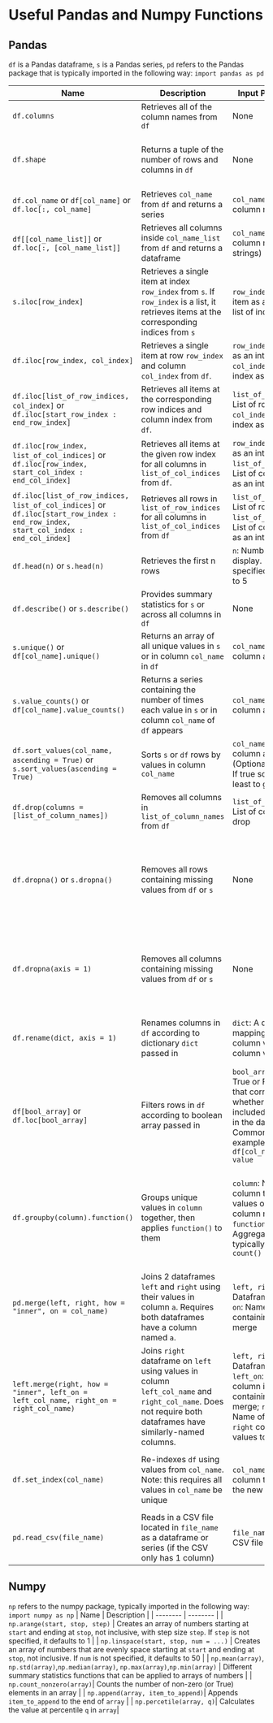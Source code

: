 # Useful Pandas and Numpy Functions


## Pandas

```df``` is a Pandas dataframe, ```s``` is a Pandas series, ```pd``` refers to the Pandas package that is typically imported in the following way: ```import pandas as pd```

| Name | Description | Input Parameter(s) | Output |
| -------- | -------- | -------- | -------- |
| ```df.columns```  | Retrieves all of the column names from ```df``` | None | Array |
| ```df.shape```  | Returns a tuple of the number of rows and columns in ```df``` | None | Tuple of the form: ```(number of rows, number of columns)``` |
| ```df.col_name``` or ```df[col_name]```  or ```df.loc[:, col_name]```   | Retrieves ```col_name```  from ```df``` and returns a series| ```col_name``` : String of column name in ```df```     | Pandas series|
| ```df[[col_name_list]]```   or ```df.loc[:, [col_name_list]]```  | Retrieves all columns inside ```col_name_list``` from ```df``` and returns a dataframe | ```col_name_list``` : List of column names (as strings) in ```df```     | Pandas dataframe|
| ```s.iloc[row_index]```    | Retrieves a single item at index ```row_index``` from ```s```. If ```row_index``` is a list, it retrieves items at the corresponding indices from ```s``` | ```row_index``` : Index of item as an integer or list of indices in ```s``` | Item or Pandas series|
| ```df.iloc[row_index, col_index]```  | Retrieves a single item at row ```row_index``` and column ```col_index``` from ```df```. | ```row_index``` : Row index as an integer; ```col_index```: Column index as an integer | Item |
| ```df.iloc[list_of_row_indices, col_index]``` or ```df.iloc[start_row_index : end_row_index]``` | Retrieves all items at the corresponding row indices and column index from ```df```. | ```list_of_row_indices``` : List of row indices ; ```col_index```: Column index as an integer | Pandas series |
| ```df.iloc[row_index, list_of_col_indices]``` or ```df.iloc[row_index, start_col_index : end_col_index]``` | Retrieves all items at the given row index for all columns in ```list_of_col_indices``` from ```df```. | ```row_index``` : Row index as an integer ; ```list_of_col_indices```: List of column indices as an integer | Pandas dataframe |
| ```df.iloc[list_of_row_indices, list_of_col_indices]``` or ```df.iloc[start_row_index : end_row_index, start_col_index : end_col_index]```  | Retrieves all rows in ```list_of_row_indices``` for all columns in ```list_of_col_indices``` from ```df``` | ```list_of_row_indices```: List of row indices; ```list_of_col_indices```: List of column indices as an integer | Pandas dataframe |
| ```df.head(n)``` or ```s.head(n)``` | Retrieves the first n rows | ```n```: Number of rows to display. If ```n``` is not specified, it defaults to 5 | Pandas dataframe or series|
| ```df.describe()``` or ```s.describe()``` | Provides summary statistics for ```s``` or across all columns in ```df``` | None | Pandas dataframe or series|
| ```s.unique()``` or ```df[col_name].unique()``` | Returns an array of all unique values in ```s``` or in column ```col_name``` in ```df``` | ```col_name``` : Name of column as a string | Array|
| ```s.value_counts()``` or ```df[col_name].value_counts()``` | Returns a series containing the number of times each value  in ```s``` or in column ```col_name``` of ```df``` appears | ```col_name``` : Name of column as a string | Pandas series |
| ```df.sort_values(col_name, ascending = True)``` or ```s.sort_values(ascending = True)``` | Sorts ```s``` or ```df``` rows by values in column ```col_name``` | ```col_name``` : Name of column as a string; (Optional) ```ascending```: If true sorts rows from least to greatest | Pandas dataframe or series|
| ```df.drop(columns = [list_of_column_names])``` | Removes all columns in ```list_of_column_names``` from ```df``` | ```list_of_column_names```: List of columns to drop | Pandas dataframe |
| ```df.dropna()``` or ```s.dropna()``` | Removes all rows containing missing values from ```df``` or ```s``` | None | Pandas dataframe or series with all rows containing missing values removed|
| ```df.dropna(axis = 1)``` | Removes all columns containing missing values from ```df``` or ```s``` | None | Pandas dataframe with all columns containing missing values removed|
| ```df.rename(dict, axis = 1)``` | Renames columns in ```df``` according to dictionary ```dict``` passed in | ```dict```: A dictionary mapping previous column values to new column values | Pandas dataframe with renamed columns|
| ```df[bool_array]``` or ```df.loc[bool_array]```| Filters rows in ```df``` according to boolean array passed in | ```bool_array```: array of True or False values that correspond to whether a row is included or excluded in the dataframe. Common ```bool_array``` example: ```df[col_name] >= value``` | Pandas dataframe containing filtered rows|
| ```df.groupby(column).function()```| Groups unique values in ```column``` together, then applies ```function()``` to them | ```column```: Name of column to group values over or list of column names; ```function()```: Aggregation function, typically ```mean()``` or ```count()``` | Pandas dataframe containing grouped values with each unique value getting 1 row|
| ```pd.merge(left, right, how = "inner", on = col_name)```| Joins 2 dataframes ```left``` and ```right``` using their values in column ```a```. Requires both dataframes have a column named ```a```. | ```left, right```: Dataframes to merge; ```on```: Name of column containing values to merge | Pandas dataframe containing merged values from ```left``` and ```right```|
| ```left.merge(right, how = "inner", left_on = left_col_name, right_on = right_col_name)```| Joins ```right``` dataframe on ```left``` using values in column ```left_col_name``` and ```right_col_name```. Does not require both dataframes have similarly-named columns. | ```left, right```: Dataframes to merge; ```left_on```: Name of column in ```left``` containing values to merge; ```right_on```: Name of column in ```right``` containing values to merge; | Pandas dataframe containing merged values from ```left``` and ```right```|
| ```df.set_index(col_name)``` | Re-indexes ```df``` using values from ```col_name```. Note: this requires all values in ```col_name``` be unique | ```col_name```: Name of column that will be the new index | Pandas dataframe with ```col_name``` as the index|
| ```pd.read_csv(file_name)``` | Reads in a CSV file located in ```file_name``` as a dataframe or series (if the CSV only has 1 column) | ```file_name```: Name of CSV file to be read in | Pandas series or dataframe |

## Numpy

```np``` refers to the numpy package, typically imported in the following way: ```import numpy as np```
| Name | Description |
| -------- | -------- |
| ```np.arange(start, stop, step)``` | Creates an array of numbers starting at ```start``` and ending at ```stop```, not inclusive, with step size ```step```. If ```step``` is not specified, it defaults to 1 |
| ```np.linspace(start, stop, num = ...)``` | Creates an array of numbers that are evenly space starting at ```start``` and ending at ```stop```, not inclusive. If ```num``` is not specified, it defaults to 50 |
| ```np.mean(array)```, ```np.std(array)```,```np.median(array)```, ```np.max(array)```,```np.min(array)``` | Different summary statistics functions that can be applied to arrays of numbers |
| ```np.count_nonzero(array)```| Counts the number of non-zero (or True) elements in an array |
| ```np.append(array, item_to_append)```| Appends ```item_to_append``` to the end of ```array``` |
| ```np.percetile(array, q)```| Calculates the value at percentile ```q```  in ```array```|